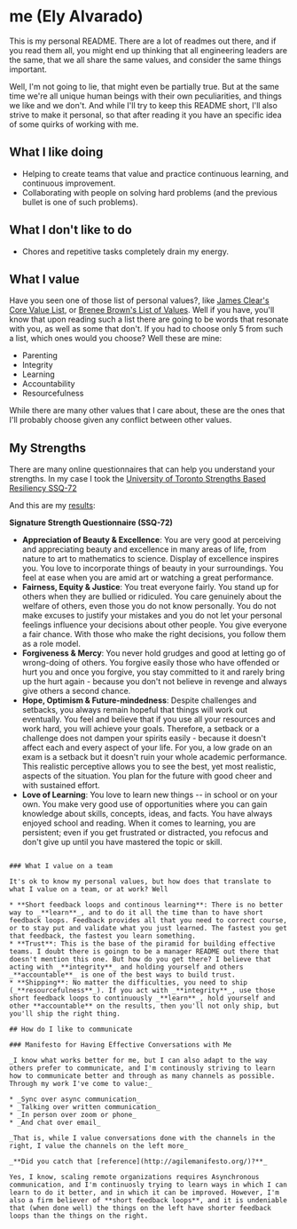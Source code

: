 # me (Ely Alvarado)

This is my personal README. There are a lot of readmes out there, and if you read them all, you might end up thinking that all engineering leaders are the same, that we all share the same values, and consider the same things important.

Well, I'm not going to lie, that might even be partially true. But at the same time we're all unique human beings with their own peculiarities, and things we like and we don't. And while I'll try to keep this README short, I'll also strive to make it personal, so that after reading it you have an specific idea of some quirks of working with me.

## What I like doing

* Helping to create teams that value and practice continuous learning, and continuous improvement.
* Collaborating with people on solving hard problems (and the previous bullet is one of such problems).

## What I don't like to do

* Chores and repetitive tasks completely drain my energy.

## What I value

Have you seen one of those list of personal values?, like [James Clear's Core Value List](https://jamesclear.com/core-values), or [Brenee Brown's List of Values](https://daretolead.brenebrown.com/wp-content/uploads/2019/02/Values.pdf). Well if you have, you'll know that upon reading such a list there are going to be words that resonate with you, as well as some that don't. If you had to choose only 5 from such a list, which ones would you choose? Well these are mine:

* Parenting
* Integrity
* Learning
* Accountability
* Resourcefulness

While there are many other values that I care about, these are the ones that I'll probably choose given any conflict between other values.

## My Strengths
There are many online questionnaires that can help you understand your strengths. In my case I took the [University of Toronto Strengths Based Resiliency SSQ-72](https://strengthsbasedresilience.com/)

And this are my [results](https://strengthsbasedresilience.com/assessments/feedback/BQMlgWq9L7):

**Signature Strength Questionnaire (SSQ-72)**


* **Appreciation of Beauty & Excellence**: You are very good at perceiving and appreciating beauty and excellence in many areas of life, from nature to art to mathematics to science. Display of excellence inspires you. You love to incorporate things of beauty in your surroundings. You feel at ease when you are amid art or watching a great performance.
* **Fairness, Equity & Justice**: You treat everyone fairly. You stand up for others when they are bullied or ridiculed. You care genuinely about the welfare of others, even those you do not know personally. You do not make excuses to justify your mistakes and you do not let your personal feelings influence your decisions about other people. You give everyone a fair chance. With those who make the right decisions, you follow them as a role model.
* **Forgiveness & Mercy**: You never hold grudges and good at letting go of wrong-doing of others. You forgive easily those who have offended or hurt you and once you forgive, you stay committed to it and rarely bring up the hurt again - because you don't not believe in revenge and always give others a second chance.
* **Hope, Optimism & Future-mindedness**: Despite challenges and setbacks, you always remain hopeful that things will work out eventually. You feel and believe that if you use all your resources and work hard, you will achieve your goals. Therefore, a setback or a challenge does not dampen your spirits easily - because it doesn't affect each and every aspect of your life. For you, a low grade on an exam is a setback but it doesn't ruin your whole academic performance. This realistic perceptive allows you to see the best, yet most realistic, aspects of the situation. You plan for the future with good cheer and with sustained effort.
* **Love of Learning**: You love to learn new things -- in school or on your own. You make very good use of opportunities where you can gain knowledge about skills, concepts, ideas, and facts. You have always enjoyed school and reading. When it comes to learning, you are persistent; even if you get frustrated or distracted, you refocus and don't give up until you have mastered the topic or skill.
```

### What I value on a team

It's ok to know my personal values, but how does that translate to what I value on a team, or at work? Well 

* **Short feedback loops and continous learning**: There is no better way to _**learn**_, and to do it all the time than to have short feedback loops. Feedback provides all that you need to correct course, or to stay put and validate what you just learned. The fastest you get that feedback, the fastest you learn something.
* **Trust**: This is the base of the piramid for building effective teams. I doubt there is goingn to be a manager README out there that doesn't mention this one. But how do you get there? I believe that acting with _**integrity**_ and holding yourself and others _**accountable**_ is one of the best ways to build trust.
* **Shipping**: No matter the difficulties, you need to ship (_**resourcefulness**_). If you act with _**integrity**_, use those short feedback loops to continuously _**learn**_, hold yourself and other **accountable** on the results, then you'll not only ship, but you'll ship the right thing.

## How do I like to communicate

### Manifesto for Having Effective Conversations with Me

_I know what works better for me, but I can also adapt to the way others prefer to communicate, and I'm continously striving to learn how to communicate better and through as many channels as possible. Through my work I've come to value:_

* _Sync over async communication_
* _Talking over written communication_
* _In person over zoom or phone_
* _And chat over email_

_That is, while I value conversations done with the channels in the right, I value the channels on the left more_

_**Did you catch that [reference](http://agilemanifesto.org/)?**_

Yes, I know, scaling remote organizations requires Asynchronous communication, and I'm continuosly trying to learn ways in which I can learn to do it better, and in which it can be improved. However, I'm also a firm believer of **short feedback loops**, and it is undeniable that (when done well) the things on the left have shorter feedback loops than the things on the right.
